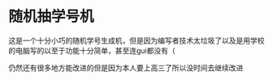 # 随机抽学号机
这是一个十分小巧的随机学号生成机，但是因为编写者技术太垃圾了以及是用学校的电脑写的以至于功能十分简单，甚至连gui都没有（


仍然还有很多地方能改进的但是因为本人要上高三了所以没时间去继续改进
